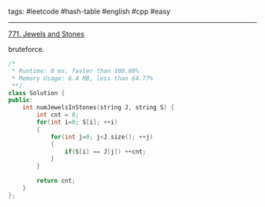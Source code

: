 tags: #leetcode #hash-table #english #cpp #easy

<hr />

[771. Jewels and Stones](https://leetcode.com/problems/jewels-and-stones/)

bruteforce.

```cpp
/*
 * Runtime: 0 ms, faster than 100.00%
 * Memory Usage: 6.4 MB, less than 64.77%
 **/
class Solution {
public:
    int numJewelsInStones(string J, string S) {
        int cnt = 0;
        for(int i=0; S[i]; ++i) 
        {
            for(int j=0; j<J.size(); ++j) 
            {
                if(S[i] == J[j]) ++cnt;
            }
        }
        
        return cnt;
    }
};
```